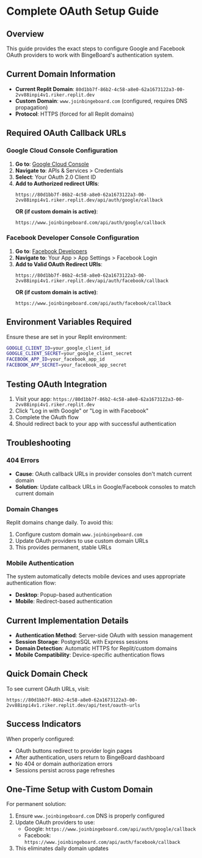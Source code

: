 # Complete OAuth Setup Guide

## Overview
This guide provides the exact steps to configure Google and Facebook OAuth providers to work with BingeBoard's authentication system.

## Current Domain Information
- **Current Replit Domain**: `80d1bb7f-86b2-4c58-a8e0-62a1673122a3-00-2vv88inpi4v1.riker.replit.dev`
- **Custom Domain**: `www.joinbingeboard.com` (configured, requires DNS propagation)
- **Protocol**: HTTPS (forced for all Replit domains)

## Required OAuth Callback URLs

### Google Cloud Console Configuration
1. **Go to**: [Google Cloud Console](https://console.cloud.google.com)
2. **Navigate to**: APIs & Services > Credentials
3. **Select**: Your OAuth 2.0 Client ID
4. **Add to Authorized redirect URIs**:
   ```
   https://80d1bb7f-86b2-4c58-a8e0-62a1673122a3-00-2vv88inpi4v1.riker.replit.dev/api/auth/google/callback
   ```
   **OR (if custom domain is active)**:
   ```
   https://www.joinbingeboard.com/api/auth/google/callback
   ```

### Facebook Developer Console Configuration
1. **Go to**: [Facebook Developers](https://developers.facebook.com)
2. **Navigate to**: Your App > App Settings > Facebook Login
3. **Add to Valid OAuth Redirect URIs**:
   ```
   https://80d1bb7f-86b2-4c58-a8e0-62a1673122a3-00-2vv88inpi4v1.riker.replit.dev/api/auth/facebook/callback
   ```
   **OR (if custom domain is active)**:
   ```
   https://www.joinbingeboard.com/api/auth/facebook/callback
   ```

## Environment Variables Required
Ensure these are set in your Replit environment:
```bash
GOOGLE_CLIENT_ID=your_google_client_id
GOOGLE_CLIENT_SECRET=your_google_client_secret
FACEBOOK_APP_ID=your_facebook_app_id
FACEBOOK_APP_SECRET=your_facebook_app_secret
```

## Testing OAuth Integration
1. Visit your app: `https://80d1bb7f-86b2-4c58-a8e0-62a1673122a3-00-2vv88inpi4v1.riker.replit.dev`
2. Click "Log in with Google" or "Log in with Facebook"
3. Complete the OAuth flow
4. Should redirect back to your app with successful authentication

## Troubleshooting

### 404 Errors
- **Cause**: OAuth callback URLs in provider consoles don't match current domain
- **Solution**: Update callback URLs in Google/Facebook consoles to match current domain

### Domain Changes
Replit domains change daily. To avoid this:
1. Configure custom domain `www.joinbingeboard.com` 
2. Update OAuth providers to use custom domain URLs
3. This provides permanent, stable URLs

### Mobile Authentication
The system automatically detects mobile devices and uses appropriate authentication flow:
- **Desktop**: Popup-based authentication
- **Mobile**: Redirect-based authentication

## Current Implementation Details
- **Authentication Method**: Server-side OAuth with session management
- **Session Storage**: PostgreSQL with Express sessions
- **Domain Detection**: Automatic HTTPS for Replit/custom domains
- **Mobile Compatibility**: Device-specific authentication flows

## Quick Domain Check
To see current OAuth URLs, visit:
```
https://80d1bb7f-86b2-4c58-a8e0-62a1673122a3-00-2vv88inpi4v1.riker.replit.dev/api/test/oauth-urls
```

## Success Indicators
When properly configured:
- OAuth buttons redirect to provider login pages
- After authentication, users return to BingeBoard dashboard
- No 404 or domain authorization errors
- Sessions persist across page refreshes

## One-Time Setup with Custom Domain
For permanent solution:
1. Ensure `www.joinbingeboard.com` DNS is properly configured
2. Update OAuth providers to use:
   - Google: `https://www.joinbingeboard.com/api/auth/google/callback`
   - Facebook: `https://www.joinbingeboard.com/api/auth/facebook/callback`
3. This eliminates daily domain updates
